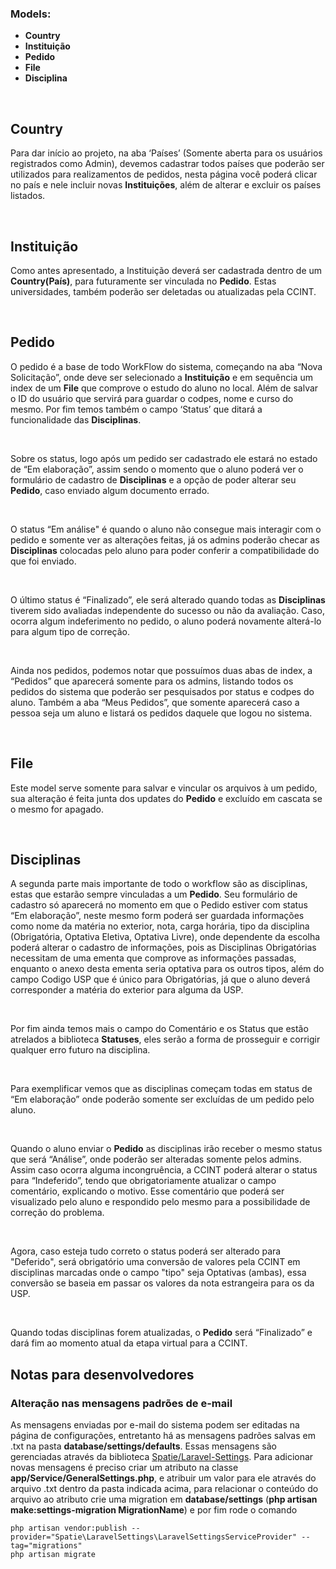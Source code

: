 ### Models:

- <b>Country</b>
- <b>Instituição</b>
- <b>Pedido</b>
- <b>File</b>
- <b>Disciplina</b>
<br>

## Country
<p>Para dar início ao projeto, na aba ‘Países’ (Somente aberta para os usuários registrados como Admin), devemos cadastrar todos países que poderão ser utilizados para realizamentos de pedidos, nesta página você poderá clicar no país e nele incluir novas <b>Instituições</b>, além de alterar e excluir os países listados.</p><br>

## Instituição
<p>Como antes apresentado, a Instituição deverá ser cadastrada dentro de um <b>Country(País)</b>, para futuramente ser vinculada no <b>Pedido</b>. Estas universidades, também poderão ser deletadas ou atualizadas pela CCINT.</p><br>
  
## Pedido
<p>O pedido é a base de todo WorkFlow do sistema, começando na aba “Nova Solicitação”, onde deve ser selecionado a <b>Instituição</b> e em sequência um index de um <b>File</b> que comprove o estudo do aluno no local. Além de salvar o ID do usuário que servirá para guardar o codpes, nome e curso do mesmo. Por fim temos também o campo ‘Status’ que ditará a funcionalidade das <b>Disciplinas</b>.</p><br>
<p>Sobre os status, logo após um pedido ser cadastrado ele estará no estado de “Em elaboração”, assim sendo o momento que o aluno poderá ver o formulário de cadastro de <b>Disciplinas</b> e a opção de poder alterar seu <b>Pedido</b>, caso enviado algum documento errado.</p><br>
<p>O status “Em análise" é quando o aluno não consegue mais interagir com o pedido e somente ver as alterações feitas, já os admins poderão checar as <b>Disciplinas</b> colocadas pelo aluno para poder conferir a compatibilidade do que foi enviado.</p><br>
<p>O último status é  “Finalizado”, ele será alterado quando todas as <b>Disciplinas</b> tiverem sido avaliadas independente do sucesso ou não da avaliação. Caso, ocorra algum indeferimento no pedido, o aluno poderá novamente alterá-lo para algum tipo de correção.</p><br>
<p>Ainda nos pedidos, podemos notar que possuímos duas abas de index, a “Pedidos” que aparecerá somente para os admins, listando todos os pedidos do sistema que poderão ser pesquisados por status e codpes do aluno. Também a aba “Meus Pedidos”, que somente aparecerá caso a pessoa seja um aluno e listará os pedidos daquele que logou no sistema.</p><br>

## File
<p>Este model serve somente para salvar e vincular os arquivos à um pedido, sua alteração é feita junta dos updates do <b>Pedido</b> e excluído em cascata se o mesmo for apagado. </p><br>

## Disciplinas
<p>A segunda parte mais importante de todo o workflow são as disciplinas, estas que estarão sempre vinculadas a um <b>Pedido</b>. Seu formulário de cadastro só aparecerá no momento em que o Pedido estiver com status “Em elaboração”, neste mesmo form poderá ser guardada informações como nome da matéria no exterior, nota, carga horária, tipo da disciplina (Obrigatória, Optativa Eletiva, Optativa Livre), onde dependente da escolha poderá alterar o cadastro de informações, pois as Disciplinas Obrigatórias necessitam de uma ementa que comprove as informações passadas, enquanto o anexo desta ementa seria optativa para os outros tipos, além do campo Codigo USP que é único para Obrigatórias, já que o aluno deverá corresponder a matéria do exterior para alguma da USP.</p><br>
<p>Por fim ainda temos mais o campo do Comentário e os Status que estão atrelados a biblioteca <b>Statuses</b>, eles serão a forma de prosseguir e corrigir qualquer erro futuro na disciplina.</p><br>
<p>Para exemplificar vemos que as disciplinas começam todas em status de “Em elaboração” onde poderão somente ser excluídas de um pedido pelo aluno.</p><br>
<p>Quando o aluno enviar o <b>Pedido</b> as disciplinas irão receber o mesmo status que será “Análise”, onde poderão ser alteradas somente pelos admins. Assim caso ocorra alguma incongruência, a CCINT poderá alterar o status para “Indeferido”, tendo que obrigatoriamente atualizar o campo comentário, explicando o motivo. Esse comentário que poderá ser visualizado pelo aluno e respondido pelo mesmo para a possibilidade de correção do problema.</p><br>
<p>Agora, caso esteja tudo correto o status poderá ser alterado para "Deferido", será obrigatório uma conversão de valores pela CCINT em disciplinas marcadas onde o campo "tipo" seja Optativas (ambas), essa conversão se baseia em passar os valores da nota estrangeira para os da USP.</p><br>
<p>Quando todas disciplinas forem atualizadas, o <b>Pedido</b> será “Finalizado” e dará fim ao momento atual da etapa virtual para a CCINT.</p>


## Notas para desenvolvedores

### Alteração nas mensagens padrões de e-mail
As mensagens enviadas por e-mail do sistema podem ser editadas na página de configurações, entretanto há as mensagens padrões salvas em .txt na pasta **database/settings/defaults**. Essas mensagens são gerenciadas através da biblioteca [Spatie/Laravel-Settings](https://github.com/spatie/laravel-settings).
Para adicionar novas mensagens é preciso criar um atributo na classe **app/Service/GeneralSettings.php**, e atribuir um valor para ele através do arquivo .txt dentro da pasta indicada acima, para relacionar o conteúdo do arquivo ao atributo crie uma migration em **database/settings** (**php artisan make:settings-migration MigrationName**) e por fim rode o comando 

```
php artisan vendor:publish --provider="Spatie\LaravelSettings\LaravelSettingsServiceProvider" --tag="migrations"
php artisan migrate
```
<br>
